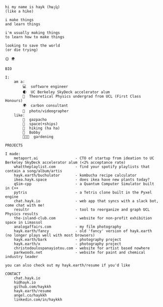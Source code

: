     hi my name is hayk (հայկ)
    (like a hike)

    i make things
    and learn things

    i'm usually making things
    to learn how to make things

    looking to save the world
    (or die trying)

    😊 🌍

    BIO

    I:
        am a:
            💻  software engineer
            🌒  UC Berkeley SkyDeck accelerator alum
            🔭  Theoretical Physics undergrad from UCL (First Class Honours)
            🌍  carbon consultant
            📸  photo/videographer
        like:
            🍅  gazpacho
            🚀  space(+ships)
            🚶  hiking (ha ha)
            🐶  Bobby
            👨🏼‍🌾  gardening

    PROJECTS

    I made:
        metaport.ai                 - CTO of startup from ideation to UC Berkeley SkyDeck accelerator alum (<2% acceptance rate)  
        whattheplaylist.com         - find your spotify playlists that contain a song/album/artis
        hayk.earth/buchulator       - kombucha recipe calculator
        ikea.hayk.space             - does ikea have new plants today? 
        qSim-cpp                    - a Quantum Computer Simulator built in C++
        pytris                      - a Tetris clone built in the Pyxel engine
        chat.hayk.io                - web app that syncs with a slack bot, come chat with me!
        resultr                     - tool to reorganize and graph UCL Physics results
        the-island-club.com         - website for non-profit exhibition space in Limassol
        analogaffairs.com           - my film photography
        hayk.earth/fancy            - old 'fancy' version of hayk.earth (no longer plays well with most browsers)
        hayk.earth/bark             - photography project
        hayk.earth/x                - photography project
        christodoulospanayiotou.com - website for artist based nowhere
        parkwoods.net               - website for paint and chemical industry leader

    you can also check out my hayk.earth/resume if you'd like

    CONTACT
        chat.hayk.io
        hi@hayk.io
        github.com/haykkh
        hayk.earth/resume
        angel.co/haykkh
        linkedin.com/in/haykkh
